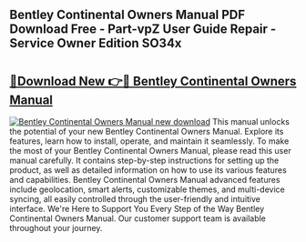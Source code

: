 ## Bentley Continental Owners Manual PDF Download Free - Part-vpZ User Guide Repair - Service Owner Edition SO34x

# <h2><a href="http://bc19863.oget.top/?id=Bentley+Continental+Owners+Manual">🔗Download New 👉🔴 Bentley Continental Owners Manual</a></h2>

[![Bentley Continental Owners Manual new download](https://i.imgur.com/5g1atiW.png)](http://bc19863.oget.top/?id=Bentley+Continental+Owners+Manual)
This manual unlocks the potential of your new Bentley Continental Owners Manual. Explore its features, learn how to install, operate, and maintain it seamlessly. To make the most of your Bentley Continental Owners Manual, please read this user manual carefully. It contains step-by-step instructions for setting up the product, as well as detailed information on how to use its various features and capabilities. Bentley Continental Owners Manual advanced features include geolocation, smart alerts, customizable themes, and multi-device syncing, all easily controlled through the user-friendly and intuitive interface. We're Here to Support You Every Step of the Way Bentley Continental Owners Manual. Our customer support team is available throughout your journey.
